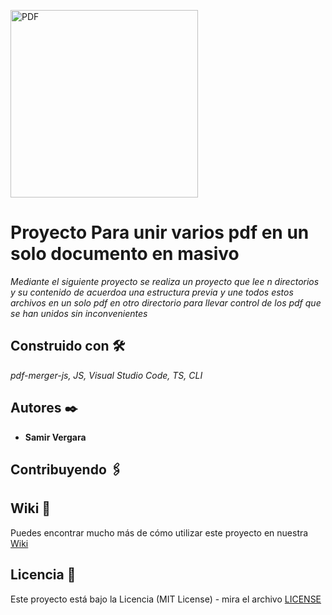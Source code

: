 <a href="https://www.npmjs.com/package/pdf-merger-js" target="_blank" rel="noreferrer"><img src="https://products.fileformat.com/es/pdf/javascript/pdfjs/header-image.png" width="300" height="300" alt="PDF" /></a>

# Proyecto Para unir varios pdf en un solo documento en masivo

_Mediante el siguiente proyecto se realiza un proyecto que lee n directorios y su contenido de acuerdoa una estructura previa y une todos estos archivos en un solo pdf en otro directorio para llevar control de los pdf que se han unidos sin inconvenientes_

## Construido con 🛠️

_pdf-merger-js, JS, Visual Studio Code, TS, CLI_

## Autores ✒️

- **Samir Vergara**

## Contribuyendo 🖇️

## Wiki 📖

Puedes encontrar mucho más de cómo utilizar este proyecto en nuestra [Wiki](https://github.com/web-v2/)

## Licencia 📄

Este proyecto está bajo la Licencia (MIT License) - mira el archivo [LICENSE](LICENSE)
